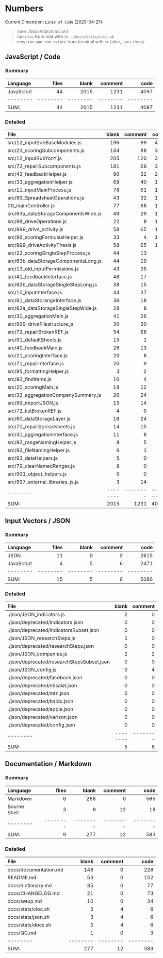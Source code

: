 # Numbers

Current Dimension: `Lines of Code` (2020-04-27):

> (see ./docs/stats/cloc.sh)\
> run `cloc` from root with `sh ./docs/stats/cloc.sh`\
> new: run `npm run <stat>` from terminal with <stat> := [cloc, json, docs]

## JavaScript / Code

### Summary

Language|files|blank|comment|code
:-------|-------:|-------:|-------:|-------:
JavaScript|44|2015|1231|4097
--------|--------|--------|--------|--------
SUM:|44|2015|1231|4097

### Detailed

File|blank|comment|code
:-------|-------:|-------:|-------:
src/12_inputSubBaseModules.js|196|89|440
src/23_scoringSubcomponents.js|184|88|392
src/12_inputSubYonY.js|205|120|371
src/72_repairSubcomponents.js|181|69|364
src/42_feedbackHelper.js|90|32|232
src/33_aggregationHelper.js|69|40|163
src/11_inputMainProcess.js|78|61|143
src/99_SpreadsheetOperations.js|43|32|129
00_mainController.js|77|88|123
src/63a_dataStorageComponentsWide.js|49|29|108
src/98_driveOperations.js|22|9|105
src/999_drive_activity.js|58|65|100
src/96_scoringFormulasHelper.js|33|4|100
src/999_driveActivityThesis.js|58|65|100
src/22_scoringSingleStepProcess.js|44|13|97
src/63b_dataStorageComponentsLong.js|44|19|89
src/13_old_inputPermissions.js|43|35|86
src/41_feedbackInterface.js|48|17|82
src/62b_dataStorageSingleStepLong.js|38|15|68
src/10_inputInterface.js|44|37|68
src/61_dataStorangeInterface.js|36|18|64
src/62a_dataStorageSingleStepWide.js|28|8|60
src/30_aggregationMain.js|41|26|60
src/999_driveFilestructure.js|30|30|56
src/72_repairBrokenREF.js|54|68|54
src/91_defaultSheets.js|15|1|54
src/40_feedbackMain.js|26|13|51
src/21_scoringInterface.js|20|8|37
src/71_repairInterface.js|20|9|34
src/95_formattingHelper.js|3|2|30
src/92_findItems.js|10|4|26
src/20_scoringMain.js|18|12|24
src/32_aggregationCompanySummary.js|20|24|24
src/99_importJSON.js|15|14|23
src/72_listBrokenREF.js|4|0|21
src/60_dataStorageLayer.js|16|24|21
src/70_repairSpreadsheets.js|14|15|20
src/31_aggregationInterface.js|11|8|18
src/92_rangeNamingHelper.js|8|5|16
src/92_fileNamingHelper.js|6|1|14
src/93_dataHelpers.js|5|0|13
src/79_clearNamedRanges.js|8|0|12
src/991_object_helpers.js|0|0|5
src/997_external_libraries_js.js|3|14|0
--------|--------|--------|--------
SUM:|2015|1231|4097

## Input Vectors / JSON

### Summary

Language|files|blank|comment|code
:-------|-------:|-------:|-------:|-------:
JSON|11|0|0|2615
JavaScript|4|5|6|2471
--------|--------|--------|--------|--------
SUM:|15|5|6|5086

### Detailed

File|blank|comment|code
:-------|-------:|-------:|-------:
./json/JSON_indicators.js|2|0|1562
./json/deprecated/indicators.json|0|0|1087
./json/deprecated/indicatorsSubset.json|0|0|579
./json/JSON_researchSteps.js|1|0|524
./json/deprecated/researchSteps.json|0|0|463
./json/JSON_companies.js|2|2|287
./json/deprecated/researchStepsSubset.json|0|0|215
./json/JSON_config.js|0|4|98
./json/deprecated/facebook.json|0|0|51
./json/deprecated/etisalat.json|0|0|46
./json/deprecated/mtn.json|0|0|45
./json/deprecated/baidu.json|0|0|43
./json/deprecated/apple.json|0|0|43
./json/deprecated/verizon.json|0|0|38
./json/deprecated/config.json|0|0|5
--------|--------|--------|--------
SUM:|5|6|5086

## Documentation / Markdown

### Summary

Language|files|blank|comment|code
:-------|-------:|-------:|-------:|-------:
Markdown|6|268|0|565
Bourne Shell|3|9|12|18
--------|--------|--------|--------|--------
SUM:|9|277|12|583

### Detailed

File|blank|comment|code
:-------|-------:|-------:|-------:
docs/documentation.md|148|0|226
README.md|53|0|152
docs/dictionary.md|35|0|77
docs/CHANGELOG.md|21|0|73
docs/setup.md|10|0|34
docs/stats/cloc.sh|3|4|6
docs/stats/json.sh|3|4|6
docs/stats/docs.sh|3|4|6
docs/QC.md|1|0|3
--------|--------|--------|--------
SUM:|277|12|583
